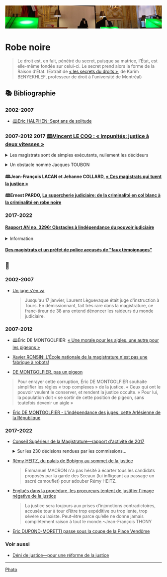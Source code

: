![image-mise-en-avant](../_aux/assises_Commons.png)
# Robe noire

> Le droit est, en fait, pénétré du secret, puisque sa matrice, l’État, est elle-même fondée sur celui-ci. Le secret prend alors la forme de la Raison d’État. 
> (Extrait de [« les secrets du droits »](https://www.karimbenyekhlef.ca/blogue/2017/07/11/les-secrets-du-droit/?utm_source=pocket_mylist), de Karim BENYEKHLEF, professeur de droit à l'université de Montréal)

## 📚 Bibliographie

### 2002-2007
* <a id="halphen2002sept"></a> [🕮Eric HALPHEN: Sept ans de solitude](http://www.gallimard.fr/Catalogue/GALLIMARD/Folio/Folio-documents/Sept-ans-de-solitude)

### 2007-2012 <a id="lecoq2017justice"></a>2017 [🕮Vincent LE COQ : « Impunités: justice à deux vitesses »](https://www.nouveau-monde.net/catalogue/impunites/)

<a id="magistrats-exec"></a>
<details>
  <summary>Les magistrats sont de simples exécutants, nullement les décideurs</summary>

> Il existe un profond malentendu entre les justiciables et les magistrats dont s’honore notre pays sur la mission de ces derniers. 
> Les Français croient que les décisions de justice sont rendues pour rétablir le droit, 
> alors que les magistrats sont dès leur plus jeune âge pénétrés de la conviction que leur mission principale est la préservation de l’ordre établi. 
> Or, « lorsque les magistrats enquêtent sur le pouvoir, ils dérèglent l’ordre des choses13 ».
> L’ordre public est incontestablement troublé par une infraction commise par la France « d’en bas » et il convient donc de sanctionner l’infracteur vite et fort. 
> À l’inverse, lorsque l’indélicat appartient à la France « d’en haut », 
> ce n’est pas l’illégalité commise qui remet en cause l’équilibre de la société que les magistrats ont mission de défendre mais sa sanction. 
> Il est donc du plus haut intérêt d’innocenter judiciairement l’important. 
> La question de savoir s’il est ou non coupable des faits délictueux qui lui sont reprochés n’a évidemment,
> au regard de cet objectif supérieur, aucune importance. 
> Cette attitude de la justice,
> qui peut découler de l’opinion que les magistrats ont de leur fonction, 
> est solidement renforcée en France par la circonstance que les hommes politiques maîtrisent, 
> non seulement l’ensemble des phases de la procédure pénale grâce au parquet, 
> mais par les nominations la carrière des magistrats appelés à les juger.
> Quelle légitimité aurait le jugement de relaxe d’Al Capone rendu par un tribunal composé de juges préalablement nommés par Al Capone ? 
> Je sais, je force le trait.
> Les décisions judiciaires prises à l’encontre des hommes politiques sont donc le résultat mécanique d’une réalité simple, mais soigneusement occultée par les décideurs publics. 
> Les magistrats sont de simples exécutants, nullement les décideurs. 
> Voilà pourquoi, le lendemain même de la demande par le parquet de son renvoi devant un tribunal correctionnel dans l’affaire Bygmalion, Nicolas SARKOZY pouvait assurer sereinement : « Pour moi, les non-lieux passent, le train continue. »
>  L’annonce du renvoi d’un ancien président de la République intervient certes à la veille de la primaire à droite, 
> mais aussi pile au moment où un ancien ministre du Budget doit répondre de fraude fiscale. N’est-ce pas la preuve la plus manifeste de l’indépendance de la justice ?
</details>

<a id="obstacle-toubon"></a>
<details>
  <summary>Un obstacle nommé Jacques TOUBON</summary>

> Précisément au moment où les juges d’instruction français et leurs homologues suisses commençaient à révéler l’existence du recours par les partis politiques à des financements occultes aboutissant sur des comptes en Suisse, le ministre de la Justice Jacques TOUBON s'inquiétait auprès de son homologue suisse, Arnold Koller,  de l’usage « excessivement fréquent » de la procédure d’urgence entre les juges d’instruction français et suisses, qui aurait pour effet «de vider les procédures normales de leur pages » et de porter atteinte au « respect des garanties voulues par la convention au bénéfice des justiciables et des droits de la défense ». « Parvenue en Suisse, la lettre surprend et atterrit – miraculeusement – sur le bureau d’un journaliste qui la publie le lendemain.»
<!-- La correspondance de Jacques TOUBON est d’autant plus consternante que la France s’est, à l’exemple de la convention de Schengen signée le 19 juin 1990, depuis plusieurs années et dans un souci de simplification des procédures, orientée vers un progressif abandon de la voie ministérielle. Louée et vantée par les différents gouvernements lorsqu’il s’agit de lutter contre l’immigration clandestine, la coopération judiciaire internationale est moins prisée s’agissant de la lutte contre la délinquance en col blanc. -->
> C’est la revendication explicite d’une justice à deux vitesses qui est tout entière pagese dans la missive de Jacques TOUBON du 4 août 1995.
> Jacques TOUBON a été nommé par François HOLLANDE défenseur des droits. En cette qualité, il a exprimé son inquiétude au lendemain de la première prolongation de l’état d’urgence. Si les Français l’ignorent peut-être, l’Élysée sait qu’il s’agit seulement d’un jeu de rôle. 
</details>

#### <a id="lacan2018magis"></a>🕮Jean-François LACAN et Jehanne COLLARD, [« Ces magistrats qui tuent la justice »](https://www.albin-michel.fr/ces-magistrats-qui-tuent-la-justice-9782226330871)

#### <a id="pardo2018superch"></a>🕮Ernest PARDO, [La supercherie judiciaire: de la criminalité en col blanc à la criminalité en robe noire](https://www.unanymous.fr/post/6-ways-to-use-instagram-for-ecommerce-marketing)

### 2017-2022

#### <a id="an-xv-3696"></a>[Rapport AN no. 3296: Obstacles à lindépendance du pouvoir judiciaire](https://www.vie-publique.fr/rapport/276139-commission-enquete-les-obstacles-lindependance-du-pouvoir-judiciaire)
<details><summary>Information</summary>

* Date: 2021-10-07
* Institution: Assemblée Nationale
* Législature: XVè
* No. de rapport: 3296
* Président: [Ugo BERNALICIS](whoswho.md#bernalic)
* Rapporteur: Didier PARIS
* Recommendation clé: aligner le statut du parquet sur celui du siège
</details>

#### <a id="bienv2021magistrats"></a>[Des magistrats et un préfet de police accusés de "faux témoignages"](https://www.la-croix.com/France/magistrats-prefet-police-accuses-faux-temoignages-2021-01-17-1201135391)

## 📜

### 2002-2007 
* [Un juge s'en va](https://www.lemonde.fr/archives/article/2005/01/29/un-juge-s-en-va_396132_1819218.html)
    > Jusqu'au 17  janvier, Laurent Lèguevaque était juge d'instruction à Tours. En démissionnant, fait très rare dans la magistrature, ce franc-tireur de 38  ans entend dénoncer les raideurs du monde judiciaire. 

### 2007-2012
* <a id="demontg2014morale"></a>🕮Éric DE MONTGOLFIER: [« Une morale pour les aigles, une autre pour les pigeons »](http://michel-lafon.fr/livre/1450-Une_morale_pour_les_aigles_une_autre_pour_les_pigeons.html)

* <a id="trevert2014ronsin"></a>[Xavier RONSIN: L'École nationale de la magistrature n'est pas une fabrique à robots!](https://www.lepoint.fr/societe/xavier-ronsin-l-ecole-nationale-de-la-magistrature-n-est-pas-une-fabrique-a-robots-26-03-2014-1805656_23.php)

* <a id="carage2015demontg"></a>[DE MONTGOLFIER, pas un pigeon](https://www.ledauphine.com/ardeche/2015/02/02/de-montgolfier-pas-un-pigeon)
> Pour enrayer cette corruption, Éric DE MONTGOLFIER souhaite simplifier les règles « trop complexes » de la justice. 
> « Ceux qui ont le pouvoir veulent le conserver, et rendent la justice occulte. » Pour lui, la population doit « se sortir de cette position de pigeon, sans toutefois devenir un aigle »

* <a id="demontg2016independ"></a>[Éric DE MONTGOLFIER - L'indépendance des juges, cette Arlésienne de la République](https://www.lepoint.fr/invites-du-point/eric-de-montgolfier/de-montgolfier-l-independance-des-juges-cette-arlesienne-de-la-republique-02-04-2016-2029548_1451.php)

### 2017-2022

* <a id="csm2017"></a>[Conseil Supérieur de la Magistrature—rapport d'activité de 2017](http://www.conseil-superieur-magistrature.fr/publications/rapports-annuels-dactivite/rapport-annuel-dactivite-2017)

    <details>
      <summary>Sur les 230 décisions rendues par les commissions...</summary>
    
    > Sur les 230 décisions rendues par les commissions [d'admission des requêtes], 163 plaintes ont été considérées comme manifestement irrecevables<!-- (magistrat mis en cause toujours saisi, dépassement du délai d’un an au terme de la procédure, absence d’élément permettant l’identification de la procédure, contestation de la décision sans remettre en cause le comportement du magistrat...) --> et 65 manifestement infondées.
    > Le constat peut être fait une nouvelle fois que, en dépit des informations exhaustives figurant sur le site internet du Conseil, des précisions apportées dans les échanges de courriers, de courriels ou téléphoniques, les justiciables saisissant les commissions <!-- persistent à inscrire leur démarche dans une contestation des décisions rendues. Ils utilisent celle-ci--> comme une nouvelle voie de recours, plutôt que de mettre en évidence un comportement susceptible de constituer une faute disciplinaire. 
    > Il faut rappeler ici que les rédacteurs de ces plaintes sont très rarement assistés d’un avocat.
    </details>

<!--

* [JDD: Quand Emmanuel Macron s’immisce dans la procédure de nomination du procureur de Paris](https://www.lejdd.fr/Politique/quand-emmanuel-macron-simmice-dans-la-procedure-de-nomination-du-procureur-de-paris-3764849)

-->

* <a id="heitzbobigny"></a>[Rémy HEITZ, du palais de Bobigny au sommet de la justice](https://www.liberation.fr/france/2018/11/18/remy-heitz-du-palais-de-bobigny-au-sommet-de-la-justice_1692863/)

    > Emmanuel MACRON n'a pas hésité à écarter tous les candidats proposés par la garde des Sceaux (lui infligeant au passage un sacré camouflet) pour adouber Rémy HEITZ.

*  <a id="gonzales2019englues"></a>[Englués dans la procédure, les procureurs tentent de justifier l'image négative de la justice](https://www.lefigaro.fr/actualite-france/2019/04/03/01016-20190403ARTFIG00099-englues-dans-la-procedure-les-procureurs-tentent-de-justifier-l-image-negative-de-la-justice.php)
    > La justice sera toujours aux prises d’injonctions contradictoires, accusée tour à tour d’être trop expéditive ou trop lente, trop sévère ou laxiste. Peut-être parce qu’elle ne donne jamais complètement raison à tout le monde.~Jean-François THONY

* <a id="morettimalbec"></a>[Eric DUPOND-MORETTI passe sous la coupe de la Place Vendôme](https://www.lalettrea.fr/action-publique_executif/2020/09/07/eric-dupond-moretti-passe-sous-la-coupe-de-la-place-vendome,109604169-ge0)

### Voir aussi
* [Déni de justice—pour une réforme de la justice](https://denidejustice.wordpress.com/)

---
[Photo](attrib#assises)

